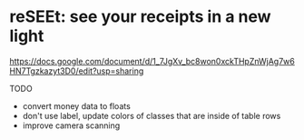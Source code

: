 # reSEEt: see your receipts in a new light

https://docs.google.com/document/d/1_7JgXv_bc8won0xckTHpZnWjAg7w6HN7Tgzkazyt3D0/edit?usp=sharing


TODO
- convert money data to floats 
- don't use label, update colors of classes that are inside of table rows
- improve camera scanning

